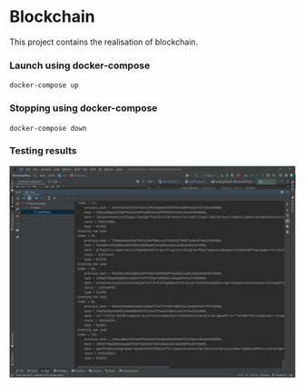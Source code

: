 # Blockchain
This project contains the realisation of blockchain.
### Launch using docker-compose
```shell
docker-compose up
```
### Stopping using docker-compose
```shell
docker-compose down
```
### Testing results

![](src/test/resources/run_tests.PNG)